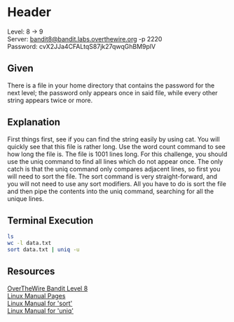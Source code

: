 # Header
Level: 8 -> 9 <br />
Server: bandit8@bandit.labs.overthewire.org -p 2220 <br />
Password: cvX2JJa4CFALtqS87jk27qwqGhBM9plV <br />

## Given
There is a file in your home directory that contains the password for the next level; the password only appears once in said file, while every other string appears twice or more. 

## Explanation
First things first, see if you can find the string easily by using cat. You will quickly see that this file is rather long. Use the word count 
command to see how long the file is. The file is 1001 lines long. For this challenge, you should use the uniq command to find all lines which do not appear once. 
The only catch is that the uniq command only compares adjacent lines, so first you will need to sort the file. The sort command is very straight-forward, 
and you will not need to use any sort modifiers. All you have to do is sort the file and then pipe the contents into the uniq command, searching for all the unique lines.

## Terminal Execution
```bash
ls
wc -l data.txt
sort data.txt | uniq -u
```

## Resources
[OverTheWire Bandit Level 8](https://overthewire.org/wargames/bandit/bandit9.html) <br />
[Linux Manual Pages](https://man7.org/linux/man-pages/index.html) <br />
[Linux Manual for 'sort'](https://man7.org/linux/man-pages/man1/sort.1.html) <br />
[Linux Manual for 'uniq'](https://man7.org/linux/man-pages/man1/uniq.1.html) <br />
